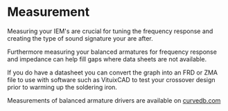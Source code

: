 # Measurement

Measuring your IEM's are crucial for tuning the frequency response and creating the type of sound signature your are after.

Furthermore measuring your balanced armatures for frequency response and impedance can help fill gaps where data sheets are not available.

If you do have a datasheet you can convert the graph into an FRD or ZMA file to use with software such as VituixCAD to test your crossover design prior to warming up the soldering iron.

Measurements of balanced armature drivers are available on [curvedb.com](https://curvedb.com/)